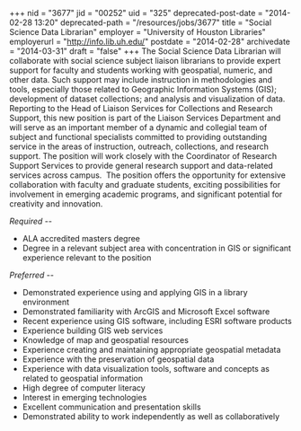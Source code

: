+++
nid = "3677"
jid = "00252"
uid = "325"
deprecated-post-date = "2014-02-28 13:20"
deprecated-path = "/resources/jobs/3677"
title = "Social Science Data Librarian"
employer = "University of Houston Libraries"
employerurl = "http://info.lib.uh.edu/"
postdate = "2014-02-28"
archivedate = "2014-03-31"
draft = "false"
+++
The Social Science Data Librarian will collaborate with social science
subject liaison librarians to provide expert support for faculty and
students working with geospatial, numeric, and other data. Such support
may include instruction in methodologies and tools, especially those
related to Geographic Information Systems (GIS); development of dataset
collections; and analysis and visualization of data. Reporting to the
Head of Liaison Services for Collections and Research Support, this new
position is part of the Liaison Services Department and will serve as an
important member of a dynamic and collegial team of subject and
functional specialists committed to providing outstanding service in the
areas of instruction, outreach, collections, and research support. The
position will work closely with the Coordinator of Research Support
Services to provide general research support and data-related services
across campus.  The position offers the opportunity for extensive
collaboration with faculty and graduate students, exciting possibilities
for involvement in emerging academic programs, and significant potential
for creativity and innovation.
  
*Required --*

-   ALA accredited masters degree
-   Degree in a relevant subject area with concentration in GIS or
    significant experience relevant to the position

*Preferred --*

-   Demonstrated experience using and applying GIS in a library
    environment
-   Demonstrated familiarity with ArcGIS and Microsoft Excel software
-   Recent experience using GIS software, including ESRI software
    products
-   Experience building GIS web services
-   Knowledge of map and geospatial resources
-   Experience creating and maintaining appropriate geospatial metadata
-   Experience with the preservation of geospatial data
-   Experience with data visualization tools, software and concepts as
    related to geospatial information
-   High degree of computer literacy
-   Interest in emerging technologies
-   Excellent communication and presentation skills
-   Demonstrated ability to work independently as well as
    collaboratively
